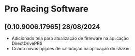 # Pro Racing Software

## [0.10.9006.17965] 28/08/2024

 - Adicionado tela para atualização de firmware na aplicação DirectDrivePRS
 - Criado novas opções de calibração na aplicação do shaker
